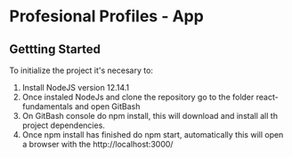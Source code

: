 # Profesional Profiles - App

## Gettting Started 
To initialize the project it's necesary to:
1. Install NodeJS version 12.14.1
2. Once instaled NodeJs and clone the repository go to the folder react-fundamentals and open GitBash 
3. On GitBash console do npm install, this will download and install all th project dependencies. 
4. Once npm install has finished do npm start, automatically this will open a browser with the http://localhost:3000/ 
